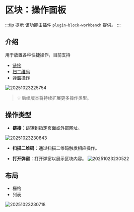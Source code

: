 # 区块：操作面板

:::tip 提示
该功能由插件 `plugin-block-workbench` 提供。
:::

## 介绍

用于放置各种快捷操作，目前支持

- [链接](/handbook/ui/actions/types/link)
- [扫二维码](/handbook/action-qr-scan)
- [弹窗操作](/handbook/action-popup)

![20251023225754](https://static-docs.nocobase.com/20251023225754.png)

> 💡 后续版本将持续扩展更多操作类型。
## 操作类型

- **链接**：跳转到指定页面或外部网址。

![20251023230643](https://static-docs.nocobase.com/20251023230643.png)

- **扫描二维码**：通过扫描二维码触发相应操作。

- **打开弹窗**：打开弹窗以展示区块内容。
  ![20251023230522](https://static-docs.nocobase.com/20251023230522.png)

## 布局

- 栅格
- 列表

![20251023230718](https://static-docs.nocobase.com/20251023230718.gif)
